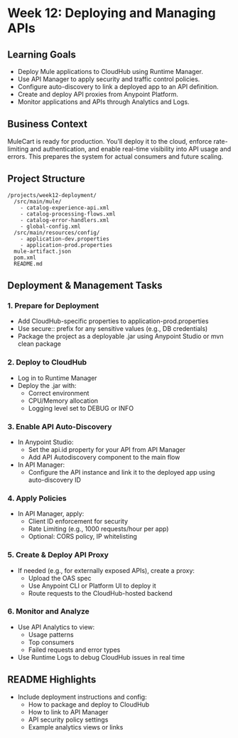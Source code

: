 # Week 12: Deploying and Managing APIs

## Learning Goals
- Deploy Mule applications to CloudHub using Runtime Manager.
- Use API Manager to apply security and traffic control policies.
- Configure auto-discovery to link a deployed app to an API definition.
- Create and deploy API proxies from Anypoint Platform.
- Monitor applications and APIs through Analytics and Logs.

## Business Context
MuleCart is ready for production. You’ll deploy it to the cloud, enforce rate-limiting and authentication, and enable real-time visibility into API usage and errors. This prepares the system for actual consumers and future scaling.

## Project Structure
```
/projects/week12-deployment/
  /src/main/mule/
    - catalog-experience-api.xml
    - catalog-processing-flows.xml
    - catalog-error-handlers.xml
    - global-config.xml
  /src/main/resources/config/
    - application-dev.properties
    - application-prod.properties
  mule-artifact.json
  pom.xml
  README.md
```

## Deployment & Management Tasks

### 1. Prepare for Deployment
- Add CloudHub-specific properties to application-prod.properties
- Use secure:: prefix for any sensitive values (e.g., DB credentials)
- Package the project as a deployable .jar using Anypoint Studio or mvn clean package

### 2. Deploy to CloudHub
- Log in to Runtime Manager
- Deploy the .jar with:
    - Correct environment
    - CPU/Memory allocation
    - Logging level set to DEBUG or INFO

### 3. Enable API Auto-Discovery
- In Anypoint Studio:
    - Set the api.id property for your API from API Manager
    - Add API Autodiscovery component to the main flow
- In API Manager:
    - Configure the API instance and link it to the deployed app using auto-discovery ID

### 4. Apply Policies
- In API Manager, apply:
    - Client ID enforcement for security
    - Rate Limiting (e.g., 1000 requests/hour per app)
    - Optional: CORS policy, IP whitelisting

### 5. Create & Deploy API Proxy
- If needed (e.g., for externally exposed APIs), create a proxy:
    - Upload the OAS spec
    - Use Anypoint CLI or Platform UI to deploy it
    - Route requests to the CloudHub-hosted backend

### 6. Monitor and Analyze
- Use API Analytics to view:
    - Usage patterns
    - Top consumers
    - Failed requests and error types
- Use Runtime Logs to debug CloudHub issues in real time

## README Highlights
- Include deployment instructions and config:
    - How to package and deploy to CloudHub
    - How to link to API Manager
    - API security policy settings
    - Example analytics views or links